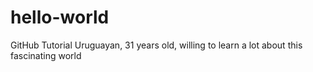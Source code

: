 # hello-world
GitHub Tutorial
Uruguayan, 31 years old, willing to learn a lot about this fascinating world
